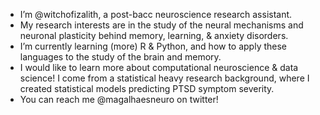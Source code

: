 - I’m @witchofizalith, a post-bacc neuroscience research assistant. 
- My research interests are in the study of the neural mechanisms and neuronal plasticity behind memory, learning, & anxiety disorders.
- I’m currently learning (more) R & Python, and how to apply these languages to the study of the brain and memory. 
- I would like to learn more about computational neuroscience & data science! I come from a statistical heavy research background, where I created statistical models predicting PTSD symptom severity.
- You can reach me @magalhaesneuro on twitter! 

<!---
witchofizalith/witchofizalith is a ✨ special ✨ repository because its `README.md` (this file) appears on your GitHub profile.
You can click the Preview link to take a look at your changes.
--->

